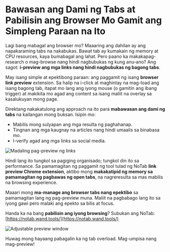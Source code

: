 # Bawasan ang Dami ng Tabs at Pabilisin ang Browser Mo Gamit ang Simpleng Paraan na Ito

Lagi bang mabagal ang browser mo? Maaaring ang dahilan ay ang napakaraming tabs na nakabukas. Bawat tab ay kumakain ng memory at CPU resources, kaya bumabagal ang lahat. Pero paano ka makakapag-research o mag-browse nang hindi nagbubukas ng kung anu-ano? Ang sagot: **i-preview ang mga links nang hindi nagbubukas ng bagong tabs**.

May isang simple at epektibong paraan: ang paggamit ng isang **browser link preview** extension. Sa halip na i-click at maghintay na mag-load ang isang bagong tab, itapat mo lang ang iyong mouse (o gamitin ang ibang trigger) at makikita mo agad ang content sa isang maliit na overlay sa kasalukuyan mong page.

Direktang nakakatulong ang approach na ito para **mabawasan ang dami ng tabs** na kailangan mong buksan. Isipin mo:
*   Mabilis mong sulyapan ang mga resulta ng paghahanap.
*   Tingnan ang mga kaugnay na articles nang hindi umaalis sa binabasa mo.
*   I-verify agad ang mga links sa social media.

![Madaling pag-preview ng links](images/notab1.png)

Hindi lang ito tungkol sa pagiging organisado; tungkol din ito sa performance. Sa pamamagitan ng paggamit ng tool tulad ng NoTab **link preview Chrome extension**, aktibo mong **makakatipid ng memory sa pamamagitan ng pagbawas ng open tabs**, na nagreresulta sa mas mabilis na browsing experience.

Maaari mong **ma-manage ang browser tabs nang epektibo** sa pamamagitan lang ng pag-preview muna. Maliit na pagbabago lang ito sa iyong gawi pero malaki ang epekto sa bilis at focus.

Handa ka na bang **pabilisin ang iyong browsing**? Subukan ang NoTab: [https://notab.wand.tools/](https://notab.wand.tools/)

![Adjustable preview window](images/notab2.png)

Huwag mong hayaang pabagalin ka ng tab overload. Mag-umpisa nang mag-preview!

